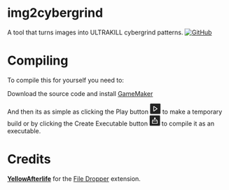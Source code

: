 # img2cybergrind

 A tool that turns images into ULTRAKILL cybergrind patterns.
 [![GitHub](https://img.shields.io/github/license/lerp32/img2cybergrind)](https://github.com/lerp32/img2cybergrind/blob/master/LICENSE/)

# Compiling

 To compile this for yourself you need to:

 Download the source code and install [GameMaker](https://gamemaker.io/)

 And then its as simple as clicking the Play button <img src="githubimages/Icon_PlayGame.png" alt="Play Button"/> to make a temporary build or by clicking the Create Executable button <img src="githubimages/Icon_Compile.png" alt="Create Executable Button"/> to compile it as an executable.

# Credits

 [**YellowAfterlife**](https://twitter.com/yellowafterlife/) for the [File Dropper](https://yellowafterlife.itch.io/gamemaker-file-dropper/) extension.
